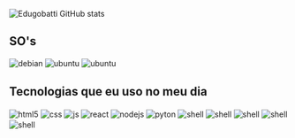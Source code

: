 ![Edugobatti GitHub stats](https://github-readme-stats.vercel.app/api?username=edugobatti&show_icons=true&theme=dracula&count_private=true)

## SO's

<div style="display: inline_block">
  <img align="center" alt="debian" src="https://img.shields.io/badge/Debian-A81D33?style=for-the-badge&logo=debian&logoColor=white" />
  
  <img align="center" alt="ubuntu" src="https://img.shields.io/badge/Ubuntu-E95420?style=for-the-badge&logo=ubuntu&logoColor=white" />
  
  <img align="center" alt="ubuntu" src="https://img.shields.io/badge/Windows-0078D6?style=for-the-badge&logo=windows&logoColor=white" />
  

  </div>

## Tecnologias que eu uso no meu dia

<div style="display: inline_block">
  <img align="center" alt="html5" src="https://img.shields.io/badge/HTML5-E34F26?style=for-the-badge&logo=html5&logoColor=white" style="margin-top:2px"/>
  
  <img align="center" alt="css" src="https://img.shields.io/badge/CSS3-1572B6?style=for-the-badge&logo=css3&logoColor=white" style="margin-top:2px"/>
  
  <img align="center" alt="js" src="https://img.shields.io/badge/JavaScript-F7DF1E?style=for-the-badge&logo=javascript&logoColor=black" style="margin-top:2px"/>
  
  <img align="center" alt="react" src="https://img.shields.io/badge/React-20232A?style=for-the-badge&logo=react&logoColor=61DAFB" style="margin-top:2px"/>
  
  <img align="center" alt="nodejs" src="https://img.shields.io/badge/Node.js-43853D?style=for-the-badge&logo=node.js&logoColor=white" style="margin-top:2px"/>
  
   <img align="center" alt="pyton" src="https://img.shields.io/badge/Python-3776AB?style=for-the-badge&logo=python&logoColor=white" style="margin-top:2px"/>
  
  <img align="center" alt="shell" src="https://img.shields.io/badge/Shell_Script-121011?style=for-the-badge&logo=gnu-bash&logoColor=white" style="margin-top:2px"/>
  
  <img align="center" alt="shell" src="https://img.shields.io/badge/Kibana-005571?style=for-the-badge&logo=Kibana&logoColor=white" style="margin-top:2px"/>
  
  <img align="center" alt="shell" src="https://img.shields.io/badge/dialogflow-FF9800?style=for-the-badge&logo=dialogflow&logoColor=white" style="margin-top:2px"/>
  
  <img align="center" alt="shell" src="https://img.shields.io/badge/TensorFlow-FF6F00?style=for-the-badge&logo=tensorflow&logoColor=white" style="margin-top:2px"/>
  
   <img align="center" alt="shell" src="https://img.shields.io/badge/Jira-0052CC?style=for-the-badge&logo=Jira&logoColor=white" style="margin-top:2px"/>
  
  
  
</div><br/>
